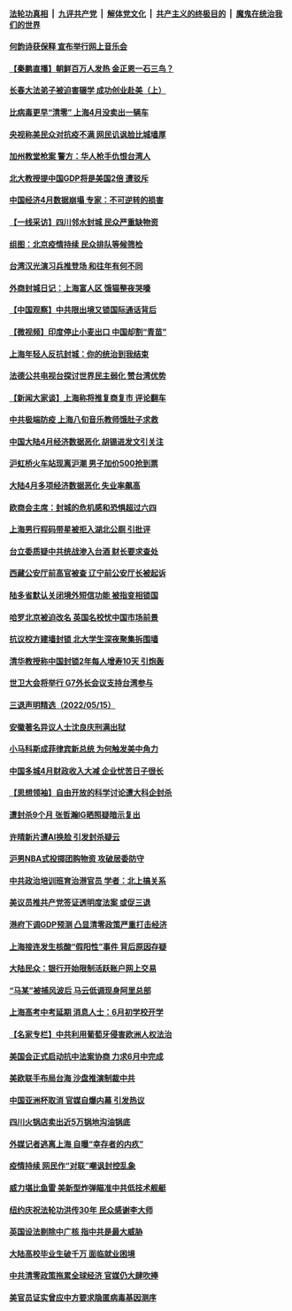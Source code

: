 ####  [法轮功真相](../../../../basic/blob/master/README.md?t=05170901) &nbsp;|&nbsp; [九评共产党](../../../../9ping.md/blob/master/README.md?t=05170901) &nbsp;|&nbsp; [解体党文化](../../../../jtdwh.md/blob/master/README.md?t=05170901)  &nbsp;|&nbsp; [共产主义的终极目的](../../../../gczydzjmd.md/blob/master/README.md?t=05170901) &nbsp;|&nbsp; [魔鬼在统治我们的世界](../../../../mgztzwmdsj.md/blob/master/README.md?t=05170901) 

#### [何韵诗获保释 宣布举行网上音乐会](../pages/nsc413/n13738669.md?t=05170901) 

#### [【秦鹏直播】朝鲜百万人发热 金正恩一石三鸟？](../pages/nsc413/n13738589.md?t=05170901) 

#### [长春大法弟子被迫害辍学 成功创业赴美（上）](../pages/nsc413/n13738681.md?t=05170901) 

#### [比病毒更早“清零” 上海4月没卖出一辆车](../pages/nsc413/n13738757.md?t=05170901) 

#### [央视称美民众对抗疫不满 网民讥讽脸比城墙厚](../pages/nsc413/n13738685.md?t=05170901) 

#### [加州教堂枪案 警方：华人枪手仇恨台湾人](../pages/nsc413/n13738720.md?t=05170901) 

#### [北大教授提中国GDP将是美国2倍 遭驳斥](../pages/nsc413/n13738614.md?t=05170901) 

#### [中国经济4月数据崩塌 专家：不可逆转的损害](../pages/nsc413/n13738442.md?t=05170901) 

#### [【一线采访】四川邻水封城 民众严重缺物资](../pages/nsc413/n13738476.md?t=05170901) 

#### [组图：北京疫情持续 民众排队等候筛检](../pages/nsc413/n13738457.md?t=05170901) 

#### [台湾汉光演习兵推登场 和往年有何不同](../pages/nsc413/n13738591.md?t=05170901) 

#### [外商封城日记：上海富人区 饿猫整夜哭嚎](../pages/nsc413/n13738603.md?t=05170901) 

#### [【中国观察】中共限出境又锁国际通话背后](../pages/nsc413/n13738584.md?t=05170901) 

#### [【微视频】印度停止小麦出口 中国却割“青苗”](../pages/nsc413/n13738113.md?t=05170901) 

#### [上海年轻人反抗封城：你的统治到我结束](../pages/nsc413/n13738588.md?t=05170901) 

#### [法德公共电视台探讨世界民主弱化 赞台湾优势](../pages/nsc413/n13738436.md?t=05170901) 

#### [【新闻大家谈】上海称将推复商复市 评论翻车](../pages/nsc413/n13738541.md?t=05170901) 

#### [中共极端防疫 上海八旬音乐教师饿肚子求救](../pages/nsc413/n13738037.md?t=05170901) 

#### [中国大陆4月经济数据恶化 胡锡进发文引关注](../pages/nsc413/n13738187.md?t=05170901) 

#### [沪虹桥火车站现离沪潮 男子加价500抢到票](../pages/nsc413/n13738434.md?t=05170901) 

#### [大陆4月多项经济数据恶化 失业率飙高](../pages/nsc413/n13738358.md?t=05170901) 

#### [欧商会主席：封城的危机感和恐惧超过六四](../pages/nsc413/n13738395.md?t=05170901) 

#### [上海男行程码带星被拒入湖北公厕 引批评](../pages/nsc413/n13738407.md?t=05170901) 

#### [台立委质疑中共统战渗入台酒 财长要求查处](../pages/nsc413/n13738339.md?t=05170901) 

#### [西藏公安厅前高官被查 辽宁前公安厅长被起诉](../pages/nsc413/n13738393.md?t=05170901) 

#### [陆多省默认关闭境外短信功能 被指变相锁国](../pages/nsc413/n13738307.md?t=05170901) 

#### [哈罗北京被迫改名 英国名校忧中国市场前景](../pages/nsc413/n13738155.md?t=05170901) 

#### [抗议校方建墙封锁 北大学生深夜聚集拆围墙](../pages/nsc413/n13738065.md?t=05170901) 

#### [清华教授称中国封锁2年每人增寿10天 引炮轰](../pages/nsc413/n13738102.md?t=05170901) 


#### [世卫大会将举行 G7外长会议支持台湾参与](../pages/nsc413/n13738027.md?t=05170901) 

#### [三退声明精选（2022/05/15）](../pages/nsc413/n13738133.md?t=05170901) 

#### [安徽著名异议人士沈良庆刑满出狱](../pages/nsc413/n13738035.md?t=05170901) 

#### [小马科斯成菲律宾新总统 为何触发美中角力](../pages/nsc413/n13737955.md?t=05170901) 

#### [中国多城4月财政收入大减 企业忧苦日子很长](../pages/nsc413/n13737994.md?t=05170901) 

#### [【思想领袖】自由开放的科学讨论遭大科企封杀](../pages/nsc413/n13714643.md?t=05170901) 

#### [遭封杀9个月 张哲瀚IG晒照疑暗示复出](../pages/nsc413/n13737867.md?t=05170901) 

#### [许晴新片遭AI换脸 引发封杀疑云](../pages/nsc413/n13737919.md?t=05170901) 

#### [沪男NBA式投掷团购物资 攻破居委防守](../pages/nsc413/n13737933.md?t=05170901) 

#### [中共政治培训班育治港官员 学者：北上搞关系](../pages/nsc413/n13737854.md?t=05170901) 

#### [美议员推共产党签证透明度法案 或促三退](../pages/nsc413/n13737821.md?t=05170901) 

#### [港府下调GDP预测 凸显清零政策严重打击经济](../pages/nsc413/n13737830.md?t=05170901) 

#### [上海接连发生核酸“假阳性”事件 背后原因存疑](../pages/nsc413/n13737818.md?t=05170901) 

#### [大陆民众：银行开始限制活跃账户网上交易](../pages/nsc413/n13737789.md?t=05170901) 

#### [“马某”被捕风波后 马云低调现身阿里总部](../pages/nsc413/n13737824.md?t=05170901) 

#### [上海高考中考延期 消息人士：6月初学校开学](../pages/nsc413/n13737805.md?t=05170901) 

#### [【名家专栏】中共利用葡萄牙侵害欧洲人权法治](../pages/nsc413/n13737731.md?t=05170901) 

#### [美国会正式启动抗中法案协商 力求6月中完成](../pages/nsc413/n13737740.md?t=05170901) 

#### [美欧联手布局台海 沙盘推演制裁中共](../pages/nsc413/n13731643.md?t=05170901) 

#### [中国亚洲杯取消 官媒自爆内幕 引发热议](../pages/nsc413/n13737653.md?t=05170901) 

#### [四川火锅店卖出近5万锅地沟油锅底](../pages/nsc413/n13737655.md?t=05170901) 

#### [外媒记者逃离上海 自曝“幸存者的内疚”](../pages/nsc413/n13737354.md?t=05170901) 

#### [疫情持续 网民作“对联”嘲讽封控乱象](../pages/nsc413/n13737182.md?t=05170901) 

#### [威力堪比鱼雷 美新型炸弹瞄准中共低技术舰艇](../pages/nsc413/n13730798.md?t=05170901) 

#### [纽约庆祝法轮功洪传30年 民众感谢李大师](../pages/nsc413/n13736244.md?t=05170901) 

#### [英国设法剔除中广核 指中共是最大威胁](../pages/nsc413/n13737324.md?t=05170901) 

#### [大陆高校毕业生破千万 面临就业困境](../pages/nsc413/n13737242.md?t=05170901) 

#### [中共清零政策拖累全球经济 官媒仍大肆吹捧](../pages/nsc413/n13737257.md?t=05170901) 


#### [美官员证实曾应中方要求隐匿病毒基因测序](../pages/nsc413/n13737139.md?t=05170901) 

